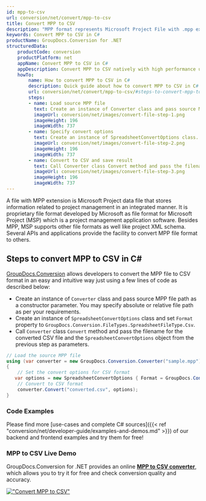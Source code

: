 ```yaml
---
id: mpp-to-csv
url: conversion/net/convert/mpp-to-csv
title: Convert MPP to CSV
description: "MPP format represents Microsoft Project File with .mpp extension. Learn how to convert MPP to CSV file programmatically in C# language using GroupDocs.Conversion for .NET library."
keywords: Convert MPP to CSV in C#
productName: GroupDocs.Conversion for .NET
structuredData:
    productCode: conversion
    productPlatform: net
    appName: Convert MPP to CSV in C#
    appDescription: Convert MPP to CSV natively with high performance using C# language and server side GroupDocs.Conversion for .NET APIs, without the use of any software like Microsoft or Open Office.
    howTo:
        name: How to convert MPP to CSV in C# 
        description: Quick guide about how to convert MPP to CSV in C# with high performance and accuracy.
        url: conversion/net/convert/mpp-to-csv/#steps-to-convert-mpp-to-csv-in-c
        steps:
        - name: Load source MPP file 
          text: Create an instance of Converter class and pass source MPP file path as a constructor parameter. You may specify absolute or relative file path as per your requirements. 
          imageUrl: conversion/net/images/convert-file-step-1.png
          imageHeight: 196
          imageWidth: 737
        - name: Specify convert options 
          text: Create an instance of SpreadsheetConvertOptions class.
          imageUrl: conversion/net/images/convert-file-step-2.png
          imageHeight: 196
          imageWidth: 737
        - name: Convert to CSV and save result 
          text: Call Converter class Convert method and pass the filename for the converted HTML file and the SpreadsheetConvertOptions object from the previous step as parameters.
          imageUrl: conversion/net/images/convert-file-step-3.png
          imageHeight: 196
          imageWidth: 737
---
```


A file with MPP extension is Microsoft Project data file that stores information related to project management in an integrated manner. It is proprietary file format developed by Microsoft as file format for Microsoft Project (MSP) which is a project management application software. Besides MPP, MSP supports other file formats as well like project XML schema. Several APIs and applications provide the facility to convert MPP file format to others.

## Steps to convert MPP to CSV in C#

[GroupDocs.Conversion](https://products.groupdocs.com/conversion/net) allows developers to convert the MPP file to CSV format in an easy and intuitive way just using a few lines of code as described below:

* Create an instance of `Converter` class and pass source MPP file path as a constructor parameter. You may specify absolute or relative file path as per your requirements. 
* Create an instance of `SpreadsheetConvertOptions` class and set `Format` property to `GroupDocs.Conversion.FileTypes.SpreadsheetFileType.Csv`.
* Call `Converter` class `Convert` method and pass the filename for the converted CSV file and the `SpreadsheetConvertOptions` object from the previous step as parameters.

```csharp
// Load the source MPP file
using (var converter = new GroupDocs.Conversion.Converter("sample.mpp"))
{
    // Set the convert options for CSV format
   var options = new SpreadsheetConvertOptions { Format = GroupDocs.Conversion.FileTypes.SpreadsheetFileType.Csv };
    // Convert to CSV format
    converter.Convert("converted.csv", options);
}
```

### Code Examples

Please find more [use-cases and complete C# sources]({{< ref "conversion/net/developer-guide/examples-and-demos.md" >}}) of our backend and frontend examples and try them for free!

### MPP to CSV Live Demo

GroupDocs.Conversion for .NET provides an online [**MPP to CSV converter**](https://products.groupdocs.app/conversion/mpp-to-csv), which allows you to try it for free and check conversion quality and accuracy.

[!["Convert MPP to CSV"](conversion/net/images/convert-to-csv/convert-mpp-to-csv.png)](https://products.groupdocs.app/conversion/mpp-to-csv)